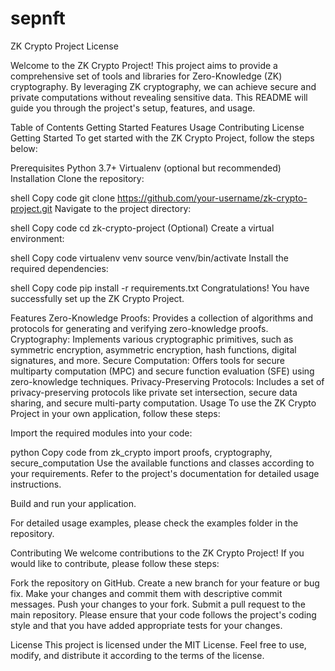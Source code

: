 # sepnft
ZK Crypto Project License

Welcome to the ZK Crypto Project! This project aims to provide a comprehensive set of tools and libraries for Zero-Knowledge (ZK) cryptography. By leveraging ZK cryptography, we can achieve secure and private computations without revealing sensitive data. This README will guide you through the project's setup, features, and usage.

Table of Contents Getting Started Features Usage Contributing License Getting Started To get started with the ZK Crypto Project, follow the steps below:

Prerequisites Python 3.7+ Virtualenv (optional but recommended) Installation Clone the repository:

shell Copy code git clone https://github.com/your-username/zk-crypto-project.git Navigate to the project directory:

shell Copy code cd zk-crypto-project (Optional) Create a virtual environment:

shell Copy code virtualenv venv source venv/bin/activate Install the required dependencies:

shell Copy code pip install -r requirements.txt Congratulations! You have successfully set up the ZK Crypto Project.

Features Zero-Knowledge Proofs: Provides a collection of algorithms and protocols for generating and verifying zero-knowledge proofs. Cryptography: Implements various cryptographic primitives, such as symmetric encryption, asymmetric encryption, hash functions, digital signatures, and more. Secure Computation: Offers tools for secure multiparty computation (MPC) and secure function evaluation (SFE) using zero-knowledge techniques. Privacy-Preserving Protocols: Includes a set of privacy-preserving protocols like private set intersection, secure data sharing, and secure multi-party computation. Usage To use the ZK Crypto Project in your own application, follow these steps:

Import the required modules into your code:

python Copy code from zk_crypto import proofs, cryptography, secure_computation Use the available functions and classes according to your requirements. Refer to the project's documentation for detailed usage instructions.

Build and run your application.

For detailed usage examples, please check the examples folder in the repository.

Contributing We welcome contributions to the ZK Crypto Project! If you would like to contribute, please follow these steps:

Fork the repository on GitHub. Create a new branch for your feature or bug fix. Make your changes and commit them with descriptive commit messages. Push your changes to your fork. Submit a pull request to the main repository. Please ensure that your code follows the project's coding style and that you have added appropriate tests for your changes.

License This project is licensed under the MIT License. Feel free to use, modify, and distribute it according to the terms of the license.
